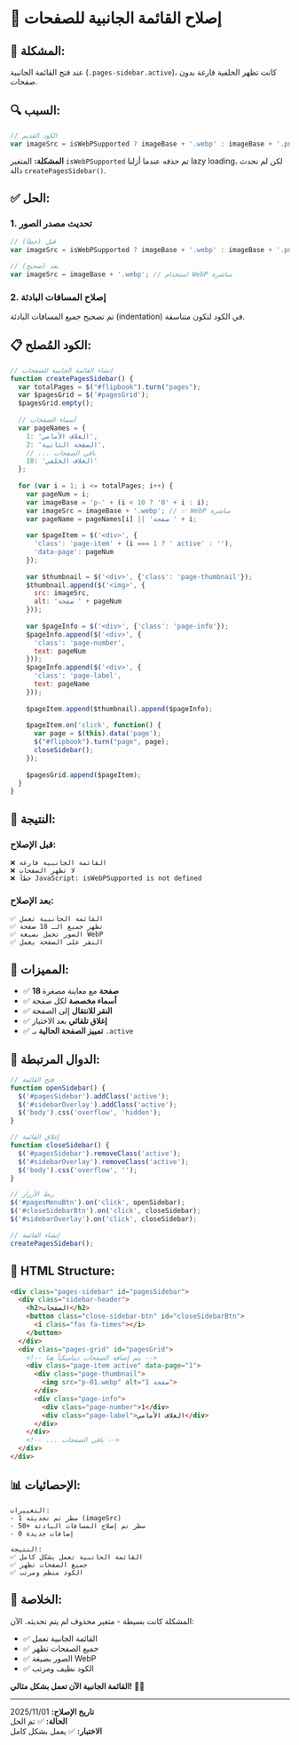 # 🔧 إصلاح القائمة الجانبية للصفحات

## 🐛 المشكلة:
عند فتح القائمة الجانبية (`.pages-sidebar.active`)، كانت تظهر الخلفية فارغة بدون صفحات.

## 🔍 السبب:
```javascript
// الكود القديم
var imageSrc = isWebPSupported ? imageBase + '.webp' : imageBase + '.png';
```

**المشكلة:** المتغير `isWebPSupported` تم حذفه عندما أزلنا lazy loading، لكن لم نحدث دالة `createPagesSidebar()`.

## ✅ الحل:

### **1. تحديث مصدر الصور**
```javascript
// قبل (خطأ)
var imageSrc = isWebPSupported ? imageBase + '.webp' : imageBase + '.png';

// بعد (صحيح)
var imageSrc = imageBase + '.webp'; // استخدام WebP مباشرة
```

### **2. إصلاح المسافات البادئة**
تم تصحيح جميع المسافات البادئة (indentation) في الكود لتكون متناسقة.

## 📋 الكود المُصلح:

```javascript
// إنشاء القائمة الجانبية للصفحات
function createPagesSidebar() {
  var totalPages = $("#flipbook").turn("pages");
  var $pagesGrid = $('#pagesGrid');
  $pagesGrid.empty();
  
  // أسماء الصفحات
  var pageNames = {
    1: 'الغلاف الأمامي',
    2: 'الصفحة الثانية',
    // ... باقي الصفحات
    18: 'الغلاف الخلفي'
  };
  
  for (var i = 1; i <= totalPages; i++) {
    var pageNum = i;
    var imageBase = 'p-' + (i < 10 ? '0' + i : i);
    var imageSrc = imageBase + '.webp'; // ✅ WebP مباشرة
    var pageName = pageNames[i] || 'صفحة ' + i;
    
    var $pageItem = $('<div>', {
      'class': 'page-item' + (i === 1 ? ' active' : ''),
      'data-page': pageNum
    });
    
    var $thumbnail = $('<div>', {'class': 'page-thumbnail'});
    $thumbnail.append($('<img>', {
      src: imageSrc, 
      alt: 'صفحة ' + pageNum
    }));
    
    var $pageInfo = $('<div>', {'class': 'page-info'});
    $pageInfo.append($('<div>', {
      'class': 'page-number', 
      text: pageNum
    }));
    $pageInfo.append($('<div>', {
      'class': 'page-label', 
      text: pageName
    }));
    
    $pageItem.append($thumbnail).append($pageInfo);
    
    $pageItem.on('click', function() {
      var page = $(this).data('page');
      $("#flipbook").turn("page", page);
      closeSidebar();
    });
    
    $pagesGrid.append($pageItem);
  }
}
```

## 🎯 النتيجة:

### **قبل الإصلاح:**
```
❌ القائمة الجانبية فارغة
❌ لا تظهر الصفحات
❌ خطأ JavaScript: isWebPSupported is not defined
```

### **بعد الإصلاح:**
```
✅ القائمة الجانبية تعمل
✅ تظهر جميع الـ 18 صفحة
✅ الصور تحمل بصيغة WebP
✅ النقر على الصفحة يعمل
```

## 📱 المميزات:

- ✅ **18 صفحة** مع معاينة مصغرة
- ✅ **أسماء مخصصة** لكل صفحة
- ✅ **النقر للانتقال** إلى الصفحة
- ✅ **إغلاق تلقائي** بعد الاختيار
- ✅ **تمييز الصفحة الحالية** بـ `.active`

## 🔧 الدوال المرتبطة:

```javascript
// فتح القائمة
function openSidebar() {
  $('#pagesSidebar').addClass('active');
  $('#sidebarOverlay').addClass('active');
  $('body').css('overflow', 'hidden');
}

// إغلاق القائمة
function closeSidebar() {
  $('#pagesSidebar').removeClass('active');
  $('#sidebarOverlay').removeClass('active');
  $('body').css('overflow', '');
}

// ربط الأزرار
$('#pagesMenuBtn').on('click', openSidebar);
$('#closeSidebarBtn').on('click', closeSidebar);
$('#sidebarOverlay').on('click', closeSidebar);

// إنشاء القائمة
createPagesSidebar();
```

## 🎨 HTML Structure:

```html
<div class="pages-sidebar" id="pagesSidebar">
  <div class="sidebar-header">
    <h2>الصفحات</h2>
    <button class="close-sidebar-btn" id="closeSidebarBtn">
      <i class="fas fa-times"></i>
    </button>
  </div>
  <div class="pages-grid" id="pagesGrid">
    <!-- يتم إضافة الصفحات ديناميكياً هنا -->
    <div class="page-item active" data-page="1">
      <div class="page-thumbnail">
        <img src="p-01.webp" alt="صفحة 1">
      </div>
      <div class="page-info">
        <div class="page-number">1</div>
        <div class="page-label">الغلاف الأمامي</div>
      </div>
    </div>
    <!-- ... باقي الصفحات -->
  </div>
</div>
```

## 📊 الإحصائيات:

```
التغييرات:
- 1 سطر تم تحديثه (imageSrc)
- 50+ سطر تم إصلاح المسافات البادئة
- 0 إضافات جديدة

النتيجة:
✅ القائمة الجانبية تعمل بشكل كامل
✅ جميع الصفحات تظهر
✅ الكود منظم ومرتب
```

## 🚀 الخلاصة:

المشكلة كانت بسيطة - متغير محذوف لم يتم تحديثه. الآن:
- ✅ القائمة الجانبية تعمل
- ✅ جميع الصفحات تظهر
- ✅ الصور بصيغة WebP
- ✅ الكود نظيف ومرتب

**القائمة الجانبية الآن تعمل بشكل مثالي!** 🎉✨

---

**تاريخ الإصلاح:** 2025/11/01  
**الحالة:** ✅ تم الحل  
**الاختبار:** ✅ يعمل بشكل كامل
